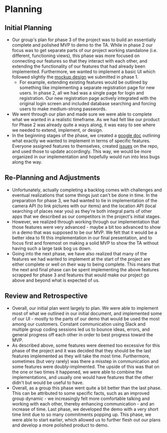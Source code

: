 # Planning

## Initial Planning 
- Our group's plan for phase 3 of the project was to build an essentially complete and polished MVP to demo to the TA. While in phase 2 our focus was to get separate parts of our project working standalone (i.e. different, functioning views), this phase was more focused on connecting our features so that they interact with each other, and extending the functionality of our features that had already been implemented. Furthermore, we wanted to implement a basic UI which followed slightly the [mockup design](https://projects.invisionapp.com/share/BJ4L7TQRZ#/screens/108894055) we submitted in phase 1. 
    - For example, extending existing features would be outlined by something like implementing a separate registration page for new users. In phase 2, all we had was a single page for login and registration. Our new registration page actively integrated with the original login screen and included database searching and forcing users to make medium-strong passwords.
- We went through our plan and made sure we were able to complete what we wanted in a realistic timeframe. As we had felt like our product for Phase 2 was already quite a ways along, it was easy to see where we needed to extend, implement, or design. 
- In the beginning stages of the phase, we created a [google doc](https://docs.google.com/document/d/1IDenIi3H9F2fBz5OCNhfRDzfQVGabyz_B5ViawYi3aw/edit?usp=sharing) outlining what exactly we wanted to implement in terms of specific features. Everyone assigned features to themselves, created [issues](https://github.com/csc301-fall-2015/project-team8-L0101/issues?q=is%3Aissue+is%3Aclosed) on the repo, and used those to update accordingly. This way, we would be more organized in our implementation and hopefully would run into less bugs along the way. 

## Re-Planning and Adjustments
- Unfortunately, actually completing a backlog comes with challenges and eventual realizations that some things just can't be done in time. In the preparation for phase 3, we had wanted to tie in implementation of the camera API (to link pictures with our items) and the location API (local searching of places near you) as they're both integral parts of other apps that we described as our competitors in the project's initial stages.
- However, we realized through working through our implementation that those features were very advanced - maybe a bit too advanced to show in a demo that was supposed to be our MVP. We felt that it would be a better idea to fit this implementation in our final presentation, and to focus first and foremost on making a solid MVP to show the TA without having such a large task bog us down. 
- Going into the next phase, we have also realized that many of the features we had wanted to implement at the start of the project are either complete or well on their way to being complete. This means that the next and final phase can be spent implementing the above features scrapped for phase 3 and features that would make our project go above and beyond what is expected of us. 

## Review and Retrospective
- Overall, our initial plan went largely to plan. We were able to implement most of what we outlined in our initial document, and implemented some of our UI - mostly to the parts of our demo that would be used the most among our customers. Constant communication using Slack and multiple group coding sessions led us to bounce ideas, errors, and general progress off each other in order to best progress toward the MVP. 
- As described above, some features were deemed too excessive for this phase of the project and it was decided that they should be the last features implemented as they will take the most time. Furthermore, sometimes (but very rarely) was there a misstep in communication and some features were doubly-implmented. The upside of this was that on the one or two times it happened, we were able to combine the implementations, and usually one would have features that the other didn't but would be useful to have.
- Overall, as a group this phase went quite a bit better than the last phase. This can be attributed to some specific facts, such as an improved group dynamic - we increasingly felt more comfortable talking and working with each other, thereby enhancing communication - and an increase of time. Last phase, we developed the demo with a very short time limit due to so many commitments popping up. This phase, we were able to start earlier, which allowed us to further flesh out our plans and develop a more polished product to demo. 
